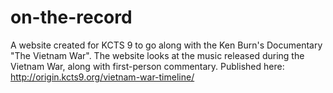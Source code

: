# on-the-record
A website created for KCTS 9 to go along with the Ken Burn's Documentary "The Vietnam War". The website looks at the music released during the Vietnam War, along with first-person commentary.
Published here: http://origin.kcts9.org/vietnam-war-timeline/
